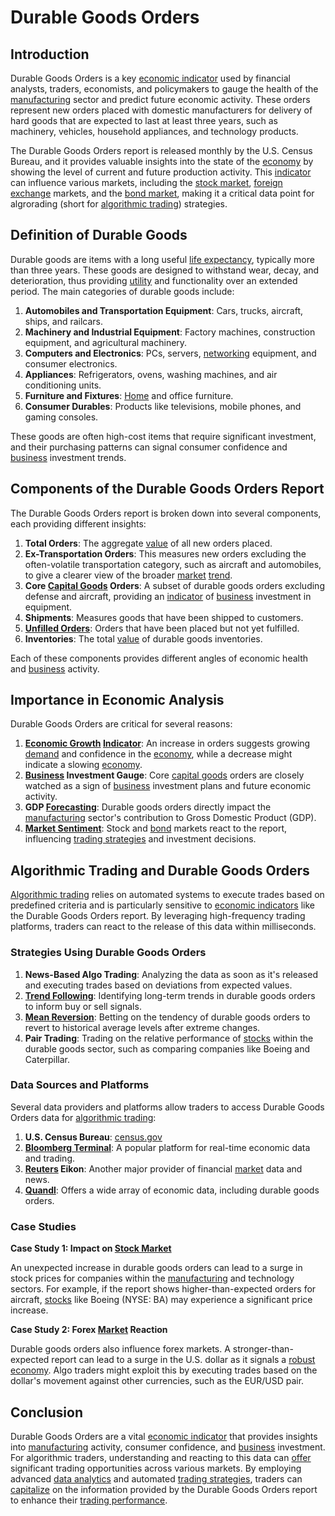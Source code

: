 # Durable Goods Orders

## Introduction

Durable Goods Orders is a key [economic indicator](../e/economic_indicator.md) used by financial analysts, traders, economists, and policymakers to gauge the health of the [manufacturing](../m/manufacturing.md) sector and predict future economic activity. These orders represent new orders placed with domestic manufacturers for delivery of hard goods that are expected to last at least three years, such as machinery, vehicles, household appliances, and technology products.

The Durable Goods Orders report is released monthly by the U.S. Census Bureau, and it provides valuable insights into the state of the [economy](../e/economy.md) by showing the level of current and future production activity. This [indicator](../i/indicator.md) can influence various markets, including the [stock market](../s/stock_market.md), [foreign exchange](../f/foreign_exchange.md) markets, and the [bond market](../b/bond_market.md), making it a critical data point for algrorading (short for [algorithmic trading](../a/accountability.md)) strategies.

## Definition of Durable Goods

Durable goods are items with a long useful [life expectancy](../l/life_expectancy.md), typically more than three years. These goods are designed to withstand wear, decay, and deterioration, thus providing [utility](../u/utility.md) and functionality over an extended period. The main categories of durable goods include:

1. **Automobiles and Transportation Equipment**: Cars, trucks, aircraft, ships, and railcars.
2. **Machinery and Industrial Equipment**: Factory machines, construction equipment, and agricultural machinery.
3. **Computers and Electronics**: PCs, servers, [networking](../n/networking.md) equipment, and consumer electronics.
4. **Appliances**: Refrigerators, ovens, washing machines, and air conditioning units.
5. **Furniture and Fixtures**: [Home](../h/home.md) and office furniture.
6. **Consumer Durables**: Products like televisions, mobile phones, and gaming consoles.

These goods are often high-cost items that require significant investment, and their purchasing patterns can signal consumer confidence and [business](../b/business.md) investment trends.

## Components of the Durable Goods Orders Report

The Durable Goods Orders report is broken down into several components, each providing different insights:

1. **Total Orders**: The aggregate [value](../v/value.md) of all new orders placed.
2. **Ex-Transportation Orders**: This measures new orders excluding the often-volatile transportation category, such as aircraft and automobiles, to give a clearer view of the broader [market](../m/market.md) [trend](../t/trend.md).
3. **Core [Capital Goods](../c/capital_goods.md) Orders**: A subset of durable goods orders excluding defense and aircraft, providing an [indicator](../i/indicator.md) of [business](../b/business.md) investment in equipment.
4. **Shipments**: Measures goods that have been shipped to customers.
5. **[Unfilled Orders](../u/unfilled_orders.md)**: Orders that have been placed but not yet fulfilled.
6. **Inventories**: The total [value](../v/value.md) of durable goods inventories.

Each of these components provides different angles of economic health and [business](../b/business.md) activity.

## Importance in Economic Analysis

Durable Goods Orders are critical for several reasons:

1. **[Economic Growth](../e/economic_growth.md) [Indicator](../i/indicator.md)**: An increase in orders suggests growing [demand](../d/demand.md) and confidence in the [economy](../e/economy.md), while a decrease might indicate a slowing [economy](../e/economy.md).
2. **[Business](../b/business.md) Investment Gauge**: Core [capital goods](../c/capital_goods.md) orders are closely watched as a sign of [business](../b/business.md) investment plans and future economic activity.
3. **GDP [Forecasting](../f/forecasting.md)**: Durable goods orders directly impact the [manufacturing](../m/manufacturing.md) sector's contribution to Gross Domestic Product (GDP).
4. **[Market Sentiment](../m/market_sentiment.md)**: Stock and [bond](../b/bond.md) markets react to the report, influencing [trading strategies](../t/trading_strategies.md) and investment decisions.

## Algorithmic Trading and Durable Goods Orders

[Algorithmic trading](../a/accountability.md) relies on automated systems to execute trades based on predefined criteria and is particularly sensitive to [economic indicators](../e/economic_indicators.md) like the Durable Goods Orders report. By leveraging high-frequency trading platforms, traders can react to the release of this data within milliseconds.

### Strategies Using Durable Goods Orders

1. **News-Based Algo Trading**: Analyzing the data as soon as it's released and executing trades based on deviations from expected values.
2. **[Trend Following](../t/trend_following.md)**: Identifying long-term trends in durable goods orders to inform buy or sell signals.
3. **[Mean Reversion](../m/mean_reversion.md)**: Betting on the tendency of durable goods orders to revert to historical average levels after extreme changes.
4. **Pair Trading**: Trading on the relative performance of [stocks](../s/stock.md) within the durable goods sector, such as comparing companies like Boeing and Caterpillar.

### Data Sources and Platforms

Several data providers and platforms allow traders to access Durable Goods Orders data for [algorithmic trading](../a/accountability.md):

1. **U.S. Census Bureau**: [census.gov](https://www.census.gov/)
2. **[Bloomberg Terminal](../b/bloomberg_terminal.md)**: A popular platform for real-time economic data and trading.
3. **[Reuters](../r/reuters.md) Eikon**: Another major provider of financial [market](../m/market.md) data and news.
4. **[Quandl](../q/quandl.md)**: Offers a wide array of economic data, including durable goods orders.

### Case Studies

**Case Study 1: Impact on [Stock Market](../s/stock_market.md)**

An unexpected increase in durable goods orders can lead to a surge in stock prices for companies within the [manufacturing](../m/manufacturing.md) and technology sectors. For example, if the report shows higher-than-expected orders for aircraft, [stocks](../s/stock.md) like Boeing (NYSE: BA) may experience a significant price increase.

**Case Study 2: Forex [Market](../m/market.md) Reaction**

Durable goods orders also influence forex markets. A stronger-than-expected report can lead to a surge in the U.S. dollar as it signals a [robust](../r/robust.md) [economy](../e/economy.md). Algo traders might exploit this by executing trades based on the dollar's movement against other currencies, such as the EUR/USD pair.

## Conclusion

Durable Goods Orders are a vital [economic indicator](../e/economic_indicator.md) that provides insights into [manufacturing](../m/manufacturing.md) activity, consumer confidence, and [business](../b/business.md) investment. For algorithmic traders, understanding and reacting to this data can [offer](../o/offer.md) significant trading opportunities across various markets. By employing advanced [data analytics](../d/data_analytics.md) and automated [trading strategies](../t/trading_strategies.md), traders can [capitalize](../c/capitalize.md) on the information provided by the Durable Goods Orders report to enhance their [trading performance](../t/trading_performance.md).